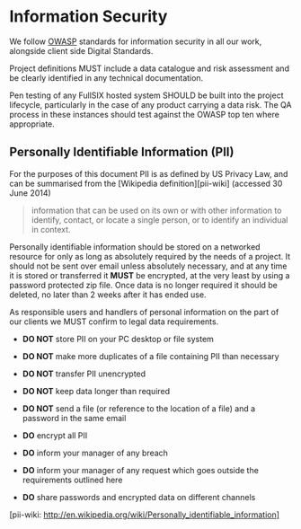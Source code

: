 # Information Security

We follow [OWASP](https://www.owasp.org/index.php/Main_Page) standards for information security in all our work, alongside client side Digital Standards.

Project definitions MUST include a data catalogue and risk assessment and be clearly identified in any technical documentation.

Pen testing of any FullSIX hosted system SHOULD be built into the project lifecycle, particularly in the case of any product carrying a data risk.  The QA process in these instances should test against the OWASP top ten where appropriate.

## Personally Identifiable Information (PII)

For the purposes of this document PII is as defined by US Privacy Law, and can be summarised from the [Wikipedia definition][pii-wiki] (accessed 30 June 2014)

> information that can be used on its own or with other information to identify, contact, or locate a single person, or to identify an individual in context.

Personally identifiable information should be stored on a networked resource for only as long as absolutely required by the needs of a project. It should not be sent over email unless absolutely necessary, and at any time it is stored or transferred it **MUST** be encrypted, at the very least by using a password protected zip file. Once data is no longer required it should be deleted, no later than 2 weeks after it has ended use.

As responsible users and handlers of personal information on the part of our clients we MUST confirm to legal data requirements.

* **DO NOT** store PII on your PC desktop or file system
* **DO NOT** make more duplicates of a file containing PII than necessary
* **DO NOT** transfer PII unencrypted
* **DO NOT** keep data longer than required
* **DO NOT** send a file (or reference to the location of a file) and a password in the same email

* **DO** encrypt all PII
* **DO** inform your manager of any breach 
* **DO** inform your manager of any request which goes outside the requirements outlined here
* **DO** share passwords and encrypted data on different channels 

[pii-wiki: http://en.wikipedia.org/wiki/Personally_identifiable_information]
